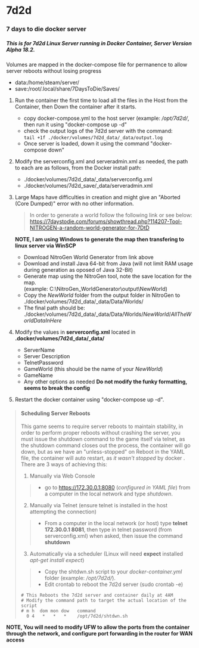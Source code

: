 # 7d2d
### 7 days to die docker server
##### This is for 7d2d Linux Server running in Docker Container, Server Version Alpha 18.2.

Volumes are mapped in the docker-compose file for permanence to allow server reboots without losing progress
- data:/home/steam/server/
- save:/root/.local/share/7DaysToDie/Saves/

1. Run the container the first time to load all the files in the Host from the Container, then Down the container after it starts.
	-  copy docker-compose.yml to the host server (example: */opt/7d2d/*, then run it using "docker-compose up -d"
	- check the output logs of the 7d2d server with the command:  
	`tail +1f ./docker/volumes/7d2d_data/_data/output.log`
	- Once server is loaded, down it using the command "docker-compose down"
2. Modify the serverconfig.xml and serveradmin.xml as needed, the path to each are as follows, from the Docker install path:
	- ./docker/volumes/7d2d_data/_data/serverconfig.xml
	- ./docker/volumes/7d2d_save/_data/serveradmin.xml
3. Large Maps have difficulties in creation and might give an "Aborted (Core Dumped)" error with no other information.
	>In order to generate a world follow the following link or see below:
	https://7daystodie.com/forums/showthread.php?114207-Tool-NITROGEN-a-random-world-generator-for-7DtD

	**NOTE, I am using Windows to generate the map then transfering to linux server via WinSCP**

	- Download NitroGen World Generator from link above
	- Download and install Java 64-bit from Java (will not limit RAM usage during generation as oposed of Java 32-Bit)
	- Generate map using the NitroGen tool, note the save location for the map.  
	   (example: C:\NitroGen_WorldGenerator\output\NewWorld)
	- Copy the *NewWorld* folder from the output folder in NitroGen to   
	./docker/volumes/7d2d_data/_data/Data/Worlds/
	- The final path should be:  
		./docker/volumes/7d2d_data/_data/Data/Worlds/*NewWorld*/*AllTheWorldDataInHere*

4. Modify the values in **serverconfig.xml**  located in **.docker/volumes/7d2d_data/_data/**
	- ServerName  
	- Server Description
	- TelnetPassword
	- GameWorld (this should be the name of your *NewWorld*)
	- GameName
	- Any other options as needed
	**Do not modify the funky formatting, seems to break the config**
5.  Restart the docker container using "docker-compose up -d".

> #### Scheduling Server Reboots
> This game seems to require server reboots to maintain stability, in order to perform proper reboots without crashing the server, you must issue the shutdown command to the game itself via telnet, as the shutdown command closes out the process, the container will go down, but as we have an "unless-stopped" on Reboot in the YAML file, the container will auto restart, as *it wasn't stopped* by docker . There are 3 ways of achieving this:
>  1. Manually via Web Console
>>    - go to https://172.30.0.1:8080 (*configured in YAML file*) from a computer in the local network and type *shutdown*.
>  2. Manually via Telnet (ensure telnet is installed in the host attempting the connection)
>>    - From a computer in the local network (or host) type **telnet 172.30.0.1 8081**, then type in telnet password (from serverconfig.xml) when asked, then issue the command **shutdown**
>  3. Automatically via a scheduler (Linux will need **expect** installed *apt-get install expect*) 
>>    - Copy the shtdwn.sh script to your *docker-container.yml* folder (example: */opt/7d2d/*).
>>    - Edit crontab to reboot the 7d2d server (sudo crontab -e)
>~~~~
> # This Reboots the 7d2d server and container daily at 4AM
> # Modify the command path to target the actual location of the script
> # m h  dom mon dow   command
>   0 4   *   *   *    /opt/7d2d/shtdwn.sh
>~~~~

**NOTE, You will need to modify UFW to allow the ports from the container through the network, and configure port forwarding in the router for WAN access**


